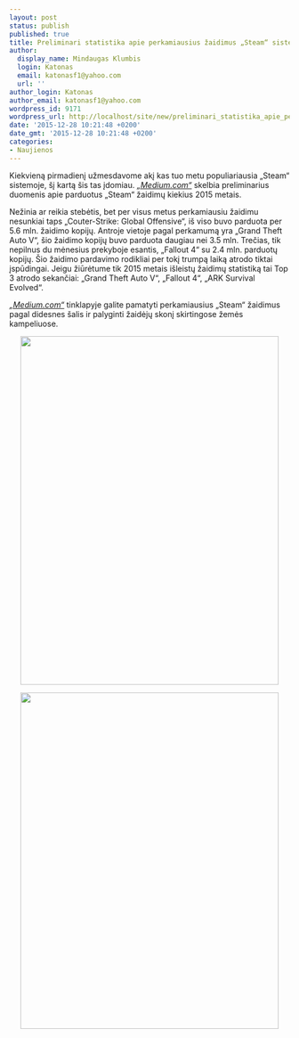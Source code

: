 ```yaml
---
layout: post
status: publish
published: true
title: Preliminari statistika apie perkamiausius žaidimus „Steam“ sistemoje 2015 metais
author:
  display_name: Mindaugas Klumbis
  login: Katonas
  email: katonasf1@yahoo.com
  url: ''
author_login: Katonas
author_email: katonasf1@yahoo.com
wordpress_id: 9171
wordpress_url: http://localhost/site/new/preliminari_statistika_apie_perkamiausius_zaidimus_steam_sistemoje_2015_metais/
date: '2015-12-28 10:21:48 +0200'
date_gmt: '2015-12-28 10:21:48 +0200'
categories:
- Naujienos
---
```

<p>
	Kiekvieną pirmadienį užmesdavome akį kas tuo metu populiariausia &bdquo;Steam&ldquo; sistemoje, &scaron;į kartą &scaron;is tas įdomiau. <em><a href="https://medium.com/steam-spy/preliminary-results-for-steam-sales-in-2015-43bb49a767bd#.x7mpx3izq">&bdquo;Medium.com&ldquo;</a></em> skelbia preliminarius duomenis apie parduotus &bdquo;Steam&ldquo; žaidimų kiekius 2015 metais.</p>
<p>
	Nežinia ar reikia stebėtis, bet per visus metus perkamiausiu žaidimu nesunkiai taps &bdquo;Couter-Strike: Global Offensive&ldquo;, i&scaron; viso buvo parduota per 5.6 mln. žaidimo kopijų. Antroje vietoje pagal perkamumą yra &bdquo;Grand Theft Auto V&ldquo;, &scaron;io žaidimo kopijų buvo parduota daugiau nei 3.5 mln. Trečias, tik nepilnus du mėnesius prekyboje esantis, &bdquo;Fallout 4&ldquo; su 2.4 mln. parduotų kopijų. &Scaron;io žaidimo pardavimo rodikliai per tokį trumpą laiką atrodo tiktai įspūdingai. Jeigu žiūrėtume tik 2015 metais i&scaron;leistų žaidimų statistiką tai Top 3 atrodo sekančiai: &bdquo;Grand Theft Auto V&ldquo;, &bdquo;Fallout 4&ldquo;, &bdquo;ARK Survival Evolved&ldquo;.</p>
<p>
	<em><a href="https://medium.com/steam-spy/preliminary-results-for-steam-sales-in-2015-43bb49a767bd#.x7mpx3izq">&bdquo;Medium.com&ldquo;</a></em> tinklapyje galite pamatyti perkamiausius &bdquo;Steam&ldquo; žaidimus pagal didesnes &scaron;alis ir palyginti žaidėjų skonį skirtingose žemės kampeliuose.</p>
<p style="text-align: center;">
	<img alt="" src="http://technews.lt/userfiles/1-16OJm4ARHhJleeO6iyzJKA.png" style="width: 464px; height: 626px;" /></p>
<p style="text-align: center;">
	<img alt="" src="http://technews.lt/userfiles/1-30rSfNBGQGo8co4GlsGf2w.png" style="width: 464px; height: 604px;" /></p>
